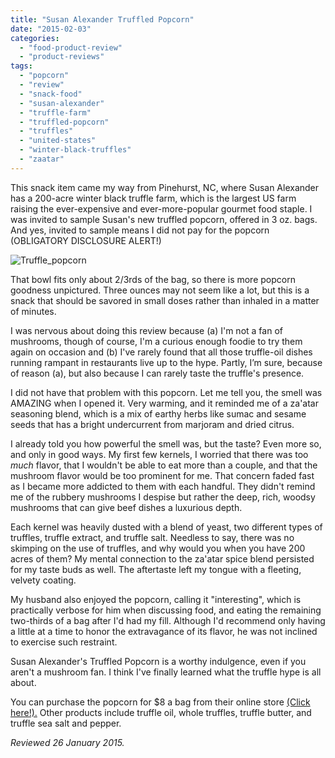 ```yaml
---
title: "Susan Alexander Truffled Popcorn"
date: "2015-02-03"
categories:
  - "food-product-review"
  - "product-reviews"
tags:
  - "popcorn"
  - "review"
  - "snack-food"
  - "susan-alexander"
  - "truffle-farm"
  - "truffled-popcorn"
  - "truffles"
  - "united-states"
  - "winter-black-truffles"
  - "zaatar"
---
```


This snack item came my way from Pinehurst, NC, where Susan Alexander has a 200-acre winter black truffle farm, which is the largest US farm raising the ever-expensive and ever-more-popular gourmet food staple. I was invited to sample Susan's new truffled popcorn, offered in 3 oz. bags. And yes, invited to sample means I did not pay for the popcorn (OBLIGATORY DISCLOSURE ALERT!)

![Truffle_popcorn](http://s3.amazonaws.com/thegourmez-wpmedia/2015/01/Truffle_popcorn-333x500.jpg)

That bowl fits only about 2/3rds of the bag, so there is more popcorn goodness unpictured. Three ounces may not seem like a lot, but this is a snack that should be savored in small doses rather than inhaled in a matter of minutes.

I was nervous about doing this review because (a) I'm not a fan of mushrooms, though of course, I'm a curious enough foodie to try them again on occasion and (b) I've rarely found that all those truffle-oil dishes running rampant in restaurants live up to the hype. Partly, I’m sure, because of reason (a), but also because I can rarely taste the truffle's presence.

I did not have that problem with this popcorn. Let me tell you, the smell was AMAZING when I opened it. Very warming, and it reminded me of a za'atar seasoning blend, which is a mix of earthy herbs like sumac and sesame seeds that has a bright undercurrent from marjoram and dried citrus.

I already told you how powerful the smell was, but the taste? Even more so, and only in good ways. My first few kernels, I worried that there was too _much_ flavor, that I wouldn't be able to eat more than a couple, and that the mushroom flavor would be too prominent for me. That concern faded fast as I became more addicted to them with each handful. They didn't remind me of the rubbery mushrooms I despise but rather the deep, rich, woodsy mushrooms that can give beef dishes a luxurious depth.

Each kernel was heavily dusted with a blend of yeast, two different types of truffles, truffle extract, and truffle salt. Needless to say, there was no skimping on the use of truffles, and why would you when you have 200 acres of them? My mental connection to the za'atar spice blend persisted for my taste buds as well. The aftertaste left my tongue with a fleeting, velvety coating.

My husband also enjoyed the popcorn, calling it "interesting", which is practically verbose for him when discussing food, and eating the remaining two-thirds of a bag after I'd had my fill. Although I'd recommend only having a little at a time to honor the extravagance of its flavor, he was not inclined to exercise such restraint.

Susan Alexander's Truffled Popcorn is a worthy indulgence, even if you aren't a mushroom fan. I think I've finally learned what the truffle hype is all about.

You can purchase the popcorn for $8 a bag from their online store [(Click here!).](http://www.susanalexander-truffles.com/shop/) Other products include truffle oil, whole truffles, truffle butter, and truffle sea salt and pepper.

_Reviewed 26 January 2015._
